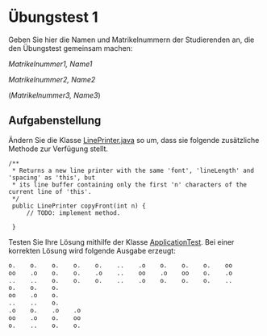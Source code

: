 # Übungstest 1

Geben Sie hier die Namen und Matrikelnummern der Studierenden an, die den Übungstest gemeinsam machen:

_Matrikelnummer1, Name1_

_Matrikelnummer2, Name2_

(_Matrikelnummer3, Name3_)




## Aufgabenstellung

Ändern Sie die Klasse [LinePrinter.java](../../src/AB1/LinePrinter.java) so um, dass sie folgende
zusätzliche Methode zur Verfügung stellt.

```
/**
 * Returns a new line printer with the same 'font', 'lineLength' and 'spacing' as 'this', but 
 * its line buffer containing only the first 'n' characters of the current line of 'this'.
 */
 public LinePrinter copyFront(int n) {
     // TODO: implement method.
     
 }
```

Testen Sie Ihre Lösung mithilfe der Klasse [ApplicationTest](../../src/AB1/ApplicationTest.java). 
Bei einer korrekten Lösung wird folgende Ausgabe erzeugt:

```txt
o.    o.    o.    o.    o.    ..    .o    o.    o.    o.    oo
oo    .o    o.    o.    .o    ..    oo    .o    oo    o.    .o
..    ..    o.    o.    o.    ..    .o    o.    o.    o.    ..
o.    o.    o.
oo    .o    o.
..    ..    o.
.o    o.    .o    .o
oo    .o    o.    oo
o.    ..    o.    o.
```       







